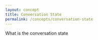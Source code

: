 ```yaml
---
layout: concept
title: Conversation State
permalink: /concepts/conversation-state
---
```


What is the conversation state

